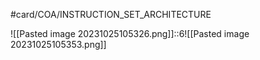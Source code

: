 #card/COA/INSTRUCTION_SET_ARCHITECTURE

![[Pasted image 20231025105326.png]]::6![[Pasted image 20231025105353.png]] <!--SR:!2023-11-01,4,270-->

